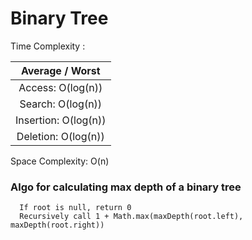 # Binary Tree

Time Complexity :

Average / Worst |
:---------:|
Access: O(log(n)) | 
Search: O(log(n)) |
Insertion: O(log(n)) |
Deletion: O(log(n)) |

Space Complexity: O(n)

### Algo for calculating max depth of a binary tree

```pseudocode
  If root is null, return 0
  Recursively call 1 + Math.max(maxDepth(root.left), maxDepth(root.right))
```